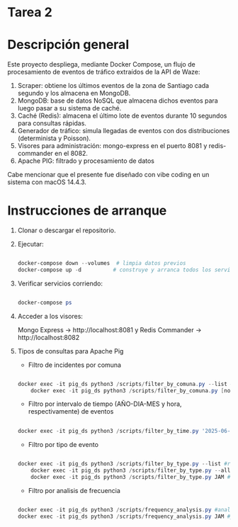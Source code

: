 # Tarea 2

# Descripción general

Este proyecto despliega, mediante Docker Compose, un flujo de procesamiento de eventos de tráfico extraídos de la API de Waze:
1.	Scraper: obtiene los últimos eventos de la zona de Santiago cada segundo y los almacena en MongoDB.
2.	MongoDB: base de datos NoSQL que almacena dichos eventos para luego pasar a su sistema de caché.
3.	Caché (Redis): almacena el último lote de eventos durante 10 segundos para consultas rápidas.
4.	Generador de tráfico: simula llegadas de eventos con dos distribuciones (determinista y Poisson).
5.	Visores para administración: mongo-express en el puerto 8081 y redis-commander en el 8082.
6.	Apache PIG: filtrado y procesamiento de datos


Cabe mencionar que el presente fue diseñado con vibe coding en un sistema con macOS 14.4.3.


# Instrucciones de arranque
1.	Clonar o descargar el repositorio.	
2.	Ejecutar:

    ```powershell
    
	docker-compose down --volumes  # limpia datos previos
	docker-compose up -d          # construye y arranca todos los servicios

    ```


3.	Verificar servicios corriendo:

    ```powershell

	docker-compose ps
	
 	```
 
4.	Acceder a los visores:

   
	Mongo Express → http://localhost:8081 y Redis Commander → http://localhost:8082


5.	Tipos de consultas para Apache Pig

   	- Filtro de incidentes por comuna
    ```powershell

	docker exec -it pig_ds python3 /scripts/filter_by_comuna.py --list #para mostrar todas las comunas disponibles
    	docker exec -it pig_ds python3 /scripts/filter_by_comuna.py [nombre comuna]
	
 	```

   	- Filtro por intervalo de tiempo (AÑO-DIA-MES y hora, respectivamente) de eventos
    ```powershell
		
	docker exec -it pig_ds python3 /scripts/filter_by_time.py '2025-06-07 00:00:00' '2025-06-07 23:59:59'
	
 	```

   	- Filtro por tipo de evento			
    ```powershell

	docker exec -it pig_ds python3 /scripts/filter_by_type.py --list #reviso todos los eventos disponibles
    	docker exec -it pig_ds python3 /scripts/filter_by_type.py --all #todos los eventos ordenados por tipo
    	docker exec -it pig_ds python3 /scripts/filter_by_type.py JAM #ejemplo, selecciono el necesario
	
 	```

   	- Filtro por analisis de frecuencia	
    ```powershell

	docker exec -it pig_ds python3 /scripts/frequency_analysis.py #analisis general
   	docker exec -it pig_ds python3 /scripts/frequency_analysis.py JAM #por tipo de evento

	
 	```




    
